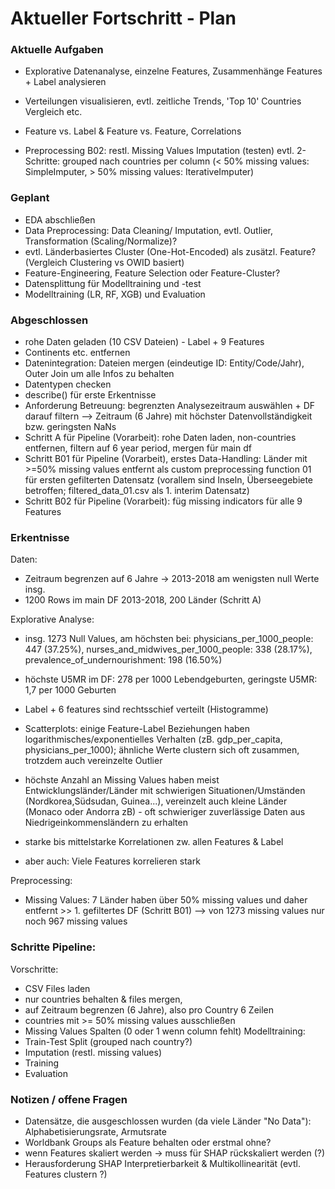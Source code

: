 # Aktueller Fortschritt - Plan


### Aktuelle Aufgaben
- Explorative Datenanalyse, einzelne Features, Zusammenhänge Features + Label analysieren
- Verteilungen visualisieren, evtl. zeitliche Trends, 'Top 10' Countries Vergleich etc.
- Feature vs. Label & Feature vs. Feature, Correlations

- Preprocessing B02: restl. Missing Values Imputation (testen)
                     evtl. 2-Schritte: grouped nach countries per column 
                     (< 50% missing values: SimpleImputer, > 50% missing values: IterativeImputer)

### Geplant
- EDA abschließen
- Data Preprocessing: Data Cleaning/ Imputation, evtl. Outlier, Transformation (Scaling/Normalize)?
- evtl. Länderbasiertes Cluster (One-Hot-Encoded) als zusätzl. Feature? (Vergleich Clustering vs OWID basiert)
- Feature-Engineering, Feature Selection oder Feature-Cluster?
- Datensplittung für Modelltraining und -test
- Modelltraining (LR, RF, XGB) und Evaluation

### Abgeschlossen
- rohe Daten geladen (10 CSV Dateien) - Label + 9 Features
- Continents etc. entfernen
- Datenintegration: Dateien mergen (eindeutige ID: Entity/Code/Jahr), Outer Join um alle Infos zu behalten
- Datentypen checken
- describe() für erste Erkentnisse
- Anforderung Betreuung: begrenzten Analysezeitraum auswählen + DF darauf filtern
    --> Zeitraum (6 Jahre) mit höchster Datenvollständigkeit bzw. geringsten NaNs
- Schritt A für Pipeline (Vorarbeit): rohe Daten laden, non-countries entfernen, filtern auf 6 year period, mergen für main df
- Schritt B01 für Pipeline (Vorarbeit), erstes Data-Handling: Länder mit >=50% missing values entfernt als custom preprocessing function 01 für ersten gefilterten Datensatz (vorallem sind Inseln, Überseegebiete betroffen; filtered_data_01.csv als 1. interim Datensatz)
- Schritt B02 für Pipeline (Vorarbeit): füg missing indicators für alle 9 Features

### Erkentnisse
Daten:
- Zeitraum begrenzen auf 6 Jahre -> 2013-2018 am wenigsten null Werte insg.
- 1200 Rows im main DF 2013-2018, 200 Länder (Schritt A)

Explorative Analyse:
- insg. 1273 Null Values, am höchsten bei: physicians_per_1000_people: 447 (37.25%), nurses_and_midwives_per_1000_people: 338 (28.17%), prevalence_of_undernourishment: 198 (16.50%)
- höchste U5MR im DF: 278 per 1000 Lebendgeburten, geringste U5MR: 1,7 per 1000 Geburten
- Label + 6 features sind rechtsschief verteilt (Histogramme)
- Scatterplots: einige Feature-Label Beziehungen haben logarithmisches/exponentielles Verhalten 
  (zB. gdp_per_capita, physicians_per_1000); ähnliche Werte clustern sich oft zusammen, trotzdem auch vereinzelte Outlier
- höchste Anzahl an Missing Values haben meist Entwicklungsländer/Länder mit schwierigen Situationen/Umständen (Nordkorea,Südsudan, Guinea...), vereinzelt auch kleine Länder (Monaco oder Andorra zB) - oft schwieriger zuverlässige Daten aus Niedrigeinkommensländern zu erhalten

- starke bis mittelstarke Korrelationen zw. allen Features & Label
- aber auch: Viele Features korrelieren stark

Preprocessing:
- Missing Values: 7 Länder haben über 50% missing values und daher entfernt >> 1. gefiltertes DF (Schritt B01) --> von 1273 missing values nur noch 967 missing values

### Schritte Pipeline:
Vorschritte:
- CSV Files laden
- nur countries behalten & files mergen, 
- auf Zeitraum begrenzen (6 Jahre), also pro Country 6 Zeilen
- countries mit >= 50% missing values ausschließen
- Missing Values Spalten (0 oder 1 wenn column fehlt)
Modelltraining:
- Train-Test Split (grouped nach country?)
- Imputation (restl. missing values)
- Training
- Evaluation

### Notizen / offene Fragen
- Datensätze, die ausgeschlossen wurden (da viele Länder "No Data"):
Alphabetisierungsrate, Armutsrate
- Worldbank Groups als Feature behalten oder erstmal ohne?
- wenn Features skaliert werden -> muss für SHAP rückskaliert werden (?) 
- Herausforderung SHAP Interpretierbarkeit & Multikollinearität (evtl. Features clustern ?)